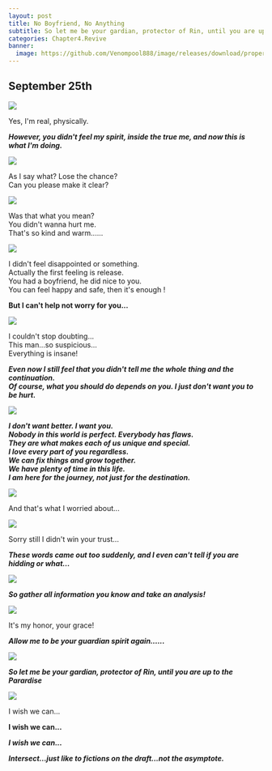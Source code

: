 ```yaml
---
layout: post
title: No Boyfriend, No Anything
subtitle: So let me be your gardian, protector of Rin, until you are up to the Parardise
categories: Chapter4.Revive
banner:
  image: https://github.com/Venompool888/image/releases/download/proper/1697200324168.jpeg
---
```

  
## September 25th  
  
![](https://github.com/Venompool888/image/releases/download/proper/Screenshot_20231015_084847.jpg)  
  
Yes, I'm real, physically.   
  
***However, you didn't feel my spirit, inside the true me, and now this is what I'm doing.***  
  
![](https://github.com/Venompool888/image/releases/download/proper/IMG_20231015_090833.jpg)  
  
As I say what? Lose the chance?  
Can you please make it clear?  
  
![](https://github.com/Venompool888/image/releases/download/proper/Screenshot_20231015_094613.jpg)  
  
Was that what you mean?  
You didn't wanna hurt me.  
That's so kind and warm......  
  
![](https://github.com/Venompool888/image/releases/download/proper/Screenshot_20231015_094901.jpg)  
  
I didn't feel disappointed or something.  
Actually the first feeling is release.  
You had a boyfriend, he did nice to you.  
You can feel happy and safe, then it's enough !  
  
**But I can't help not worry for you...**  
  
![](https://github.com/Venompool888/image/releases/download/proper/Screenshot_20231015_095313.jpg)  
  
I couldn't stop doubting...  
This man...so suspicious...  
Everything is insane!  
  
***Even now I still feel that you didn't tell me the whole thing and the continuation.***  
***Of course, what you should do depends on you. I just don't want you to be hurt.***  
  
![](https://github.com/Venompool888/image/releases/download/proper/Screenshot_20231015_100057.jpg)  
  
***I don't want better. I want you.***  
***Nobody in this world is perfect. Everybody has flaws.***  
***They are what makes each of us unique and special.***  
***I love every part of you regardless.***  
***We can fix things and grow together.***  
***We have plenty of time in this life.***  
***I am here for the journey, not just for the destination.***  
  
![](https://github.com/Venompool888/image/releases/download/proper/Screenshot_20231015_100724.jpg)  
  
And that's what I worried about...  
  
![](https://github.com/Venompool888/image/releases/download/proper/Screenshot_20231015_100849.jpg)  
  
Sorry still I didn't win your trust...  
  
***These words came out too suddenly, and I even can't tell if you are hidding or what...***  
  
![](https://github.com/Venompool888/image/releases/download/proper/Screenshot_20231015_103147.jpg)  
  
***So gather all information you know and take an analysis!***  
  
![](https://github.com/Venompool888/image/releases/download/proper/Screenshot_20231015_103348.jpg)  
  
It's my honor, your grace!  
  
***Allow me to be your guardian spirit again......***  
  
![](https://github.com/Venompool888/image/releases/download/proper/Screenshot_20231015_103605.jpg)  
  
***So let me be your gardian, protector of Rin, until you are up to the Parardise***  
  
![](https://github.com/Venompool888/image/releases/download/proper/Screenshot_20231015_103824.jpg)  
  
I wish we can...  
  
**I wish we can...**  
  
***I wish we can...***  
  
***Intersect...just like to fictions on the draft...not the asymptote.***  